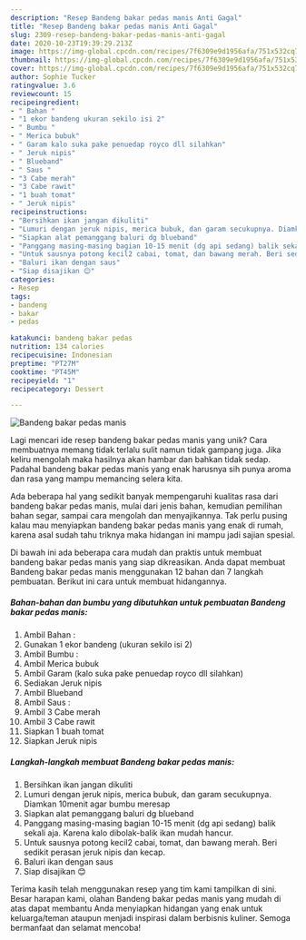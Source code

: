 ```yaml
---
description: "Resep Bandeng bakar pedas manis Anti Gagal"
title: "Resep Bandeng bakar pedas manis Anti Gagal"
slug: 2309-resep-bandeng-bakar-pedas-manis-anti-gagal
date: 2020-10-23T19:39:29.213Z
image: https://img-global.cpcdn.com/recipes/7f6309e9d1956afa/751x532cq70/bandeng-bakar-pedas-manis-foto-resep-utama.jpg
thumbnail: https://img-global.cpcdn.com/recipes/7f6309e9d1956afa/751x532cq70/bandeng-bakar-pedas-manis-foto-resep-utama.jpg
cover: https://img-global.cpcdn.com/recipes/7f6309e9d1956afa/751x532cq70/bandeng-bakar-pedas-manis-foto-resep-utama.jpg
author: Sophie Tucker
ratingvalue: 3.6
reviewcount: 15
recipeingredient:
- " Bahan "
- "1 ekor bandeng ukuran sekilo isi 2"
- " Bumbu "
- " Merica bubuk"
- " Garam kalo suka pake penuedap royco dll silahkan"
- " Jeruk nipis"
- " Blueband"
- " Saus "
- "3 Cabe merah"
- "3 Cabe rawit"
- "1 buah tomat"
- " Jeruk nipis"
recipeinstructions:
- "Bersihkan ikan jangan dikuliti"
- "Lumuri dengan jeruk nipis, merica bubuk, dan garam secukupnya. Diamkan 10menit agar bumbu meresap"
- "Siapkan alat pemanggang baluri dg blueband"
- "Panggang masing-masing bagian 10-15 menit (dg api sedang) balik sekali aja. Karena kalo dibolak-balik ikan mudah hancur."
- "Untuk sausnya potong kecil2 cabai, tomat, dan bawang merah. Beri sedikit perasan jeruk nipis dan kecap."
- "Baluri ikan dengan saus"
- "Siap disajikan 😊"
categories:
- Resep
tags:
- bandeng
- bakar
- pedas

katakunci: bandeng bakar pedas 
nutrition: 134 calories
recipecuisine: Indonesian
preptime: "PT27M"
cooktime: "PT45M"
recipeyield: "1"
recipecategory: Dessert

---
```



![Bandeng bakar pedas manis](https://img-global.cpcdn.com/recipes/7f6309e9d1956afa/751x532cq70/bandeng-bakar-pedas-manis-foto-resep-utama.jpg)

Lagi mencari ide resep bandeng bakar pedas manis yang unik? Cara membuatnya memang tidak terlalu sulit namun tidak gampang juga. Jika keliru mengolah maka hasilnya akan hambar dan bahkan tidak sedap. Padahal bandeng bakar pedas manis yang enak harusnya sih punya aroma dan rasa yang mampu memancing selera kita.

Ada beberapa hal yang sedikit banyak mempengaruhi kualitas rasa dari bandeng bakar pedas manis, mulai dari jenis bahan, kemudian pemilihan bahan segar, sampai cara mengolah dan menyajikannya. Tak perlu pusing kalau mau menyiapkan bandeng bakar pedas manis yang enak di rumah, karena asal sudah tahu triknya maka hidangan ini mampu jadi sajian spesial.




Di bawah ini ada beberapa cara mudah dan praktis untuk membuat bandeng bakar pedas manis yang siap dikreasikan. Anda dapat membuat Bandeng bakar pedas manis menggunakan 12 bahan dan 7 langkah pembuatan. Berikut ini cara untuk membuat hidangannya.

<!--inarticleads1-->

##### Bahan-bahan dan bumbu yang dibutuhkan untuk pembuatan Bandeng bakar pedas manis:

1. Ambil  Bahan :
1. Gunakan 1 ekor bandeng (ukuran sekilo isi 2)
1. Ambil  Bumbu :
1. Ambil  Merica bubuk
1. Ambil  Garam (kalo suka pake penuedap royco dll silahkan)
1. Sediakan  Jeruk nipis
1. Ambil  Blueband
1. Ambil  Saus :
1. Ambil 3 Cabe merah
1. Ambil 3 Cabe rawit
1. Siapkan 1 buah tomat
1. Siapkan  Jeruk nipis




<!--inarticleads2-->

##### Langkah-langkah membuat Bandeng bakar pedas manis:

1. Bersihkan ikan jangan dikuliti
1. Lumuri dengan jeruk nipis, merica bubuk, dan garam secukupnya. Diamkan 10menit agar bumbu meresap
1. Siapkan alat pemanggang baluri dg blueband
1. Panggang masing-masing bagian 10-15 menit (dg api sedang) balik sekali aja. Karena kalo dibolak-balik ikan mudah hancur.
1. Untuk sausnya potong kecil2 cabai, tomat, dan bawang merah. Beri sedikit perasan jeruk nipis dan kecap.
1. Baluri ikan dengan saus
1. Siap disajikan 😊




Terima kasih telah menggunakan resep yang tim kami tampilkan di sini. Besar harapan kami, olahan Bandeng bakar pedas manis yang mudah di atas dapat membantu Anda menyiapkan hidangan yang enak untuk keluarga/teman ataupun menjadi inspirasi dalam berbisnis kuliner. Semoga bermanfaat dan selamat mencoba!
